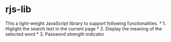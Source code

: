 # rjs-lib
This a light-weight JavaScript library to support following functionalities.  *              1. Higlight the search text in the current page  *              2. Display the meaning of the selected word  *              3. Password strength indicator
